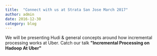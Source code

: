 ```yaml
---
title:  "Connect with us at Strata San Jose March 2017"
author: admin
date: 2016-12-30
category: blog
---
```


We will be presenting Hudi & general concepts around how incremental processing works at Uber.
Catch our talk **"Incremental Processing on Hadoop At Uber"**

